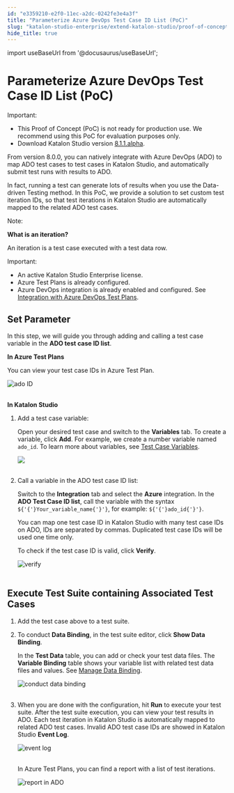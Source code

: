 ```yaml
---
id: "e3359210-e2f0-11ec-a2dc-0242fe3e4a3f"
title: "Parameterize Azure DevOps Test Case ID List (PoC)"
slug: "katalon-studio-enterprise/extend-katalon-studio/proof-of-concept/parameterize-azure-devops-test-case-id-list-poc"
hide_title: true
---
```

import useBaseUrl from '@docusaurus/useBaseUrl';


# <a id="id" class="anchor_top_offset"/><a id="ariaid-title1" class="anchor_top_offset"/>Parameterize Azure DevOps Test Case ID List (PoC)

<div xmlns="http://www.w3.org/1999/xhtml" className="note important note_important"><span className="note__title">Important:</span> 
  <ul className="ul"><li className="li">This Proof of Concept (PoC) is not ready for production use. We
      recommend using this PoC for evaluation purposes only.</li><li className="li">Download Katalon Studio version <a className="xref j-external-link" href="https://github.com/katalon-studio/katalon-studio/releases/tag/v8.1.1.alpha" target="_blank">8.1.1.alpha</a>.</li></ul>
</div>
<p xmlns="http://www.w3.org/1999/xhtml" className="p">From version 8.0.0, you can natively integrate with Azure DevOps   (ADO) to map ADO test cases to test cases in Katalon Studio, and   automatically submit test runs with results to ADO.</p> 
<p xmlns="http://www.w3.org/1999/xhtml" className="p">In fact, running a test can generate lots of results when you   use the Data-driven Testing method. In this PoC, we provide a   solution to set custom test iteration IDs, so that test iterations   in Katalon Studio are automatically mapped to the related ADO test   cases.</p> 
<div xmlns="http://www.w3.org/1999/xhtml" className="note note note_note"><span className="note__title">Note:</span> 
  <p className="p">
    <strong className="ph b">What is an iteration?</strong>
  </p>
  <p className="p">An iteration is a test case executed with a test data row.</p>
</div>
<div xmlns="http://www.w3.org/1999/xhtml" className="note important note_important"><span className="note__title">Important:</span> 
  <ul className="ul"><li className="li">An active Katalon Studio Enterprise license.</li><li className="li">Azure Test Plans is already configured.</li><li className="li">Azure DevOps integration is already enabled and configured. See
      <a className="xref" href="/docs/legacy/katalon-studio-enterprise/integration/configure-azure-devops-test-plans-integration-in-katalon-studio">Integration
        with Azure DevOps Test Plans</a>.</li></ul>
</div>
    

## <a id="id_1" class="anchor_top_offset"/>Set Parameter

    
      
<p xmlns="http://www.w3.org/1999/xhtml" className="p">In this step, we will guide you through adding and calling a   test case variable in the <strong className="ph b">ADO test case ID     list</strong>.</p> 
      
<p xmlns="http://www.w3.org/1999/xhtml" className="p">   <strong className="ph b">In Azure Test Plans</strong> </p> 
      
<p xmlns="http://www.w3.org/1999/xhtml" className="p">You can view your test case IDs in Azure Test Plan.</p> 
      
<p xmlns="http://www.w3.org/1999/xhtml" className="p">   <img className="image" src={useBaseUrl("https://github.com/katalon-studio/docs-images/raw/master/katalon-studio/docs/associated-ADO-TC-IDs/test-case-ids.png")} alt="ado ID" /><br /><br /> </p> 
      
<p xmlns="http://www.w3.org/1999/xhtml" className="p">   <strong className="ph b">In Katalon Studio</strong> </p> 
      
<ol xmlns="http://www.w3.org/1999/xhtml" className="ol">   <li className="li">     <p className="p">Add a test case variable:</p>     <p className="p">Open your desired test case and switch to the       <strong className="ph b">Variables</strong> tab. To create a variable, click       <strong className="ph b">Add</strong>. For example, we create a number variable       named <code className="ph codeph">ado_id</code>. To learn more about variables, see <a className="xref" href="/docs/legacy/katalon-studio-enterprise/test-execution/data-driven-testing/test-case-variables">Test         Case Variables</a>.</p>     <p className="p">       <img className="image" src={useBaseUrl("https://github.com/katalon-studio/docs-images/raw/master/katalon-studio/docs/associated-ADO-TC-IDs/number-ado_id.png")} /><br /><br />     </p>   </li>   <li className="li">     <p className="p">Call a variable in the ADO test case ID list:</p>     <p className="p">Switch to the <strong className="ph b">Integration</strong> tab and select the       <strong className="ph b">Azure</strong> integration. In the <strong className="ph b">ADO Test Case ID         list</strong>, call the variable with the syntax       <code className="ph codeph">${'{'}Your_variable_name{'}'}</code>, for example:       <code className="ph codeph">${'{'}ado_id{'}'}</code>.</p>     <p className="p">You can map one test case ID in Katalon Studio with many test       case IDs on ADO, IDs are separated by commas. Duplicated test case       IDs will be used one time only.</p>     <p className="p">To check if the test case ID is valid, click       <strong className="ph b">Verify</strong>.</p>     <p className="p">       <img className="image" src={useBaseUrl("https://github.com/katalon-studio/docs-images/raw/master/katalon-studio/docs/associated-ADO-TC-IDs/verified.png")} alt="verify" /><br /><br />     </p>   </li> </ol> 
    
  
    

## <a id="id_2" class="anchor_top_offset"/>Execute Test Suite containing Associated Test Cases

    
      
<ol xmlns="http://www.w3.org/1999/xhtml" className="ol">   <li className="li">     <p className="p">Add the test case above to a test suite.</p>   </li>   <li className="li">     <p className="p">To conduct <strong className="ph b">Data Binding</strong>, in the test suite       editor, click <strong className="ph b">Show Data Binding</strong>.</p>     <p className="p">In the <strong className="ph b">Test Data</strong> table, you can add or check       your test data files. The <strong className="ph b">Variable Binding</strong> table       shows your variable list with related test data files and values.       See <a className="xref" href="/docs/legacy/katalon-studio-enterprise/test-execution/data-driven-testing/run-test-case-with-an-external-data-source#id_3">Manage         Data Binding</a>.</p>     <p className="p">       <img className="image" src={useBaseUrl("https://github.com/katalon-studio/docs-images/raw/master/katalon-studio/docs/associated-ADO-TC-IDs/ks-ddt-ado-binding.png")} alt="conduct data binding" /><br /><br />     </p>   </li>   <li className="li">     <p className="p">When you are done with the configuration, hit       <strong className="ph b">Run</strong> to execute your test suite. After the test       suite execution, you can view your test results in ADO. Each test       iteration in Katalon Studio is automatically mapped to related ADO       test cases. Invalid ADO test case IDs are showed in Katalon Studio       <strong className="ph b">Event Log</strong>.</p>     <p className="p">       <img className="image" src={useBaseUrl("https://github.com/katalon-studio/docs-images/raw/master/katalon-studio/docs/associated-ADO-TC-IDs/event-log-ado.png")} alt="event log" /><br /><br />     </p>     <p className="p">In Azure Test Plans, you can find a report with a list of test       iterations.</p>     <p className="p">       <img className="image" src={useBaseUrl("https://github.com/katalon-studio/docs-images/raw/master/katalon-studio/docs/associated-ADO-TC-IDs/report%20in%20ADO.png")} alt="report in ADO" /><br /><br />     </p>   </li> </ol> 
    
  
